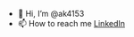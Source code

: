 - 👋 Hi, I’m @ak4153
- 📫 How to reach me <a href="https://www.linkedin.com/in/alex-kreizelman-846178219/">LinkedIn</a>


<!---
ak4153/ak4153 is a ✨ special ✨ repository because its `README.md` (this file) appears on your GitHub profile.
You can click the Preview link to take a look at your changes.
--->
